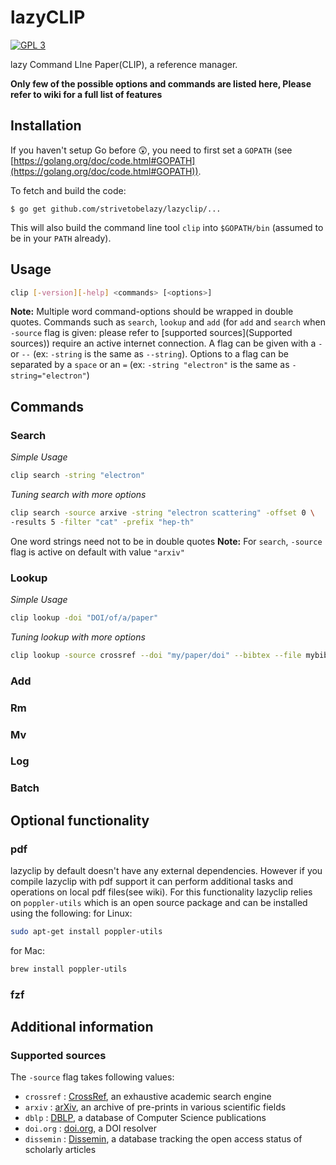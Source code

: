 # lazyCLIP
[![GPL 3](https://img.shields.io/badge/license-GPLv3-blue.svg)](COPYING)

lazy Command LIne Paper(CLIP), a reference manager.

**Only few of the possible options and commands are listed here, Please refer to wiki for a full list of features**

## Installation

If you haven't setup Go before :astonished:, you need to first set a `GOPATH` (see [https://golang.org/doc/code.html#GOPATH](https://golang.org/doc/code.html#GOPATH)).

To fetch and build the code:

    $ go get github.com/strivetobelazy/lazyclip/...

This will also build the command line tool `clip` into `$GOPATH/bin` (assumed to be in your `PATH` already).

## Usage

```bash
clip [-version][-help] <commands> [<options>]
```
**Note:** Multiple word command-options should be wrapped in double quotes. Commands such as `search`, `lookup` and `add` (for `add` and `search` when `-source` flag is given: please refer to [supported sources](Supported sources)) require an active internet connection. A flag can be given with a `-` or `--` (ex: `-string` is the same as `--string`). Options to a flag can be separated by a `space` or an `=` (ex: `-string "electron"` is the same as `-string="electron"`)

## Commands

### Search

*Simple Usage*
```bash
clip search -string "electron"
```
*Tuning search with more options*
```bash
clip search -source arxive -string "electron scattering" -offset 0 \
-results 5 -filter "cat" -prefix "hep-th"
```
One word strings need not to be in double quotes
**Note:** For `search`, `-source` flag is active on default with value `"arxiv"`

### Lookup

*Simple Usage*
```bash
clip lookup -doi "DOI/of/a/paper"
```
*Tuning lookup with more options*
```bash
clip lookup -source crossref --doi "my/paper/doi" --bibtex --file mybib.bib
```

### Add

### Rm

### Mv

### Log

### Batch

## Optional functionality

### pdf
lazyclip by default doesn't have any external dependencies. However if you compile lazyclip with pdf support it can perform additional tasks and operations on local pdf files(see wiki). For this functionality lazyclip relies on `poppler-utils` which is an open source package and can be installed using the following:
for Linux:
```bash
sudo apt-get install poppler-utils
```
for Mac:
```bash
brew install poppler-utils
```

### fzf

## Additional information

### Supported sources
The `-source` flag takes following values:

- `crossref` : [CrossRef](https://www.crossref.org/), an exhaustive academic search engine
- `arxiv` : [arXiv](https://arxiv.org/), an archive of pre-prints in various scientific fields
- `dblp` : [DBLP](https://dblp.uni-trier.de/), a database of Computer Science publications
- `doi.org` : [doi.org](http://www.doi.org/), a DOI resolver
- `dissemin` : [Dissemin](https://dissem.in/), a database tracking the open access status of scholarly articles
